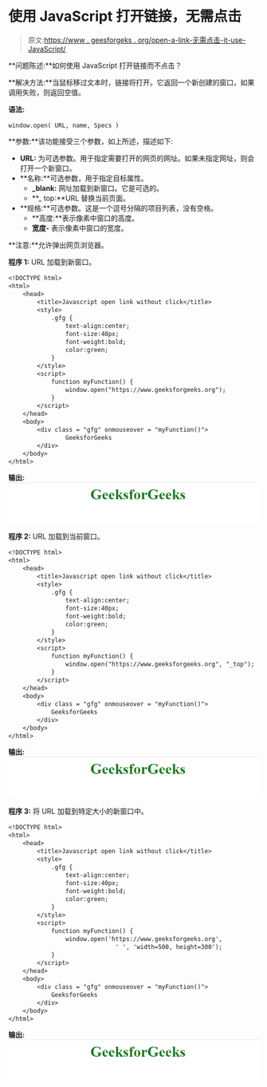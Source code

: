 # 使用 JavaScript 打开链接，无需点击

> 原文:[https://www . geesforgeks . org/open-a-link-无需点击-it-use-JavaScript/](https://www.geeksforgeeks.org/open-a-link-without-clicking-on-it-using-javascript/)

**问题陈述:**如何使用 JavaScript 打开链接而不点击？

**解决方法:**当鼠标移过文本时，链接将打开。它返回一个新创建的窗口，如果调用失败，则返回空值。

**语法:**

```
window.open( URL, name, Specs )
```

**参数:**该功能接受三个参数，如上所述，描述如下:

*   **URL:** 为可选参数。用于指定需要打开的网页的网址。如果未指定网址，则会打开一个新窗口。
*   **名称:**可选参数，用于指定目标属性。
    *   **_blank:** 网址加载到新窗口。它是可选的。
    *   **_ top:**URL 替换当前页面。
*   **规格:**可选参数。这是一个逗号分隔的项目列表，没有空格。
    *   **高度:**表示像素中窗口的高度。
    *   **宽度-** 表示像素中窗口的宽度。

**注意:**允许弹出网页浏览器。

**程序 1:** URL 加载到新窗口。

```
<!DOCTYPE html>
<html>
    <head>
        <title>Javascript open link without click</title>
        <style>
            .gfg {
                text-align:center;
                font-size:40px;
                font-weight:bold;
                color:green;
            }
        </style>
        <script>
            function myFunction() {
                window.open("https://www.geeksforgeeks.org");
            }
        </script>
    </head>
    <body>
        <div class = "gfg" onmouseover = "myFunction()">
                GeeksforGeeks
        </div>
    </body>
</html>                    
```

**输出:**
![clicked image](img/47459c19a71c977d54d6c54b8871d047.png)

**程序 2:** URL 加载到当前窗口。

```
<!DOCTYPE html>
<html>
    <head>
        <title>Javascript open link without click</title>
        <style>
            .gfg {
                text-align:center;
                font-size:40px;
                font-weight:bold;
                color:green;
            }
        </style>
        <script>
            function myFunction() {
                window.open("https://www.geeksforgeeks.org", "_top");
            }
        </script>
    </head>
    <body>
        <div class = "gfg" onmouseover = "myFunction()">
            GeeksforGeeks
        </div>
    </body>
</html>  
```

**输出:**
![clicked image](img/47459c19a71c977d54d6c54b8871d047.png)

**程序 3:** 将 URL 加载到特定大小的新窗口中。

```
<!DOCTYPE html>
<html>
    <head>
        <title>Javascript open link without click</title>
        <style>
            .gfg {
                text-align:center;
                font-size:40px;
                font-weight:bold;
                color:green;
            }
        </style>
        <script>
            function myFunction() {
                window.open('https://www.geeksforgeeks.org',
                              ' ', 'width=500, height=300');
            }
        </script>
    </head>
    <body>
        <div class = "gfg" onmouseover = "myFunction()">
            GeeksforGeeks
        </div>
    </body>
</html>  
```

**输出:**
![clicked image](img/47459c19a71c977d54d6c54b8871d047.png)